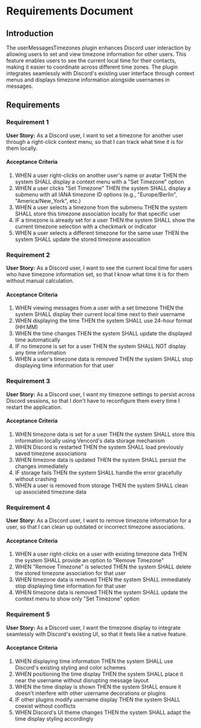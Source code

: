 # Requirements Document

## Introduction

The userMessagesTimezones plugin enhances Discord user interaction by allowing users to set and view timezone information for other users. This feature enables users to see the current local time for their contacts, making it easier to coordinate across different time zones. The plugin integrates seamlessly with Discord's existing user interface through context menus and displays timezone information alongside usernames in messages.

## Requirements

### Requirement 1

**User Story:** As a Discord user, I want to set a timezone for another user through a right-click context menu, so that I can track what time it is for them locally.

#### Acceptance Criteria

1. WHEN a user right-clicks on another user's name or avatar THEN the system SHALL display a context menu with a "Set Timezone" option
2. WHEN a user clicks "Set Timezone" THEN the system SHALL display a submenu with all IANA timezone ID options (e.g., "Europe/Berlin", "America/New_York", etc.)
3. WHEN a user selects a timezone from the submenu THEN the system SHALL store this timezone association locally for that specific user
4. IF a timezone is already set for a user THEN the system SHALL show the current timezone selection with a checkmark or indicator
5. WHEN a user selects a different timezone for the same user THEN the system SHALL update the stored timezone association

### Requirement 2

**User Story:** As a Discord user, I want to see the current local time for users who have timezone information set, so that I know what time it is for them without manual calculation.

#### Acceptance Criteria

1. WHEN viewing messages from a user with a set timezone THEN the system SHALL display their current local time next to their username
2. WHEN displaying the time THEN the system SHALL use 24-hour format (HH:MM)
3. WHEN the time changes THEN the system SHALL update the displayed time automatically
4. IF no timezone is set for a user THEN the system SHALL NOT display any time information
5. WHEN a user's timezone data is removed THEN the system SHALL stop displaying time information for that user

### Requirement 3

**User Story:** As a Discord user, I want my timezone settings to persist across Discord sessions, so that I don't have to reconfigure them every time I restart the application.

#### Acceptance Criteria

1. WHEN timezone data is set for a user THEN the system SHALL store this information locally using Vencord's data storage mechanism
2. WHEN Discord is restarted THEN the system SHALL load previously saved timezone associations
3. WHEN timezone data is updated THEN the system SHALL persist the changes immediately
4. IF storage fails THEN the system SHALL handle the error gracefully without crashing
5. WHEN a user is removed from storage THEN the system SHALL clean up associated timezone data

### Requirement 4

**User Story:** As a Discord user, I want to remove timezone information for a user, so that I can clean up outdated or incorrect timezone associations.

#### Acceptance Criteria

1. WHEN a user right-clicks on a user with existing timezone data THEN the system SHALL provide an option to "Remove Timezone"
2. WHEN "Remove Timezone" is selected THEN the system SHALL delete the stored timezone association for that user
3. WHEN timezone data is removed THEN the system SHALL immediately stop displaying time information for that user
4. WHEN timezone data is removed THEN the system SHALL update the context menu to show only "Set Timezone" option

### Requirement 5

**User Story:** As a Discord user, I want the timezone display to integrate seamlessly with Discord's existing UI, so that it feels like a native feature.

#### Acceptance Criteria

1. WHEN displaying time information THEN the system SHALL use Discord's existing styling and color schemes
2. WHEN positioning the time display THEN the system SHALL place it near the username without disrupting message layout
3. WHEN the time display is shown THEN the system SHALL ensure it doesn't interfere with other username decorations or plugins
4. IF other plugins modify username display THEN the system SHALL coexist without conflicts
5. WHEN Discord's UI theme changes THEN the system SHALL adapt the time display styling accordingly
